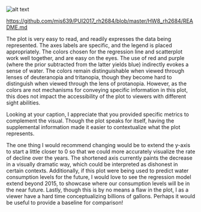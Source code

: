 ![alt text](https://raw.githubusercontent.com/mjs639/PUI2017_mjs639/master/CUSP%20Screenshots/plot_rh2684.JPG)

https://github.com/mjs639/PUI2017_rh2684/blob/master/HW8_rh2684/README.md

The plot is very easy to read, and readily expresses the data being represented. The axes labels are specific, and the legend is placed appropriately. The colors chosen for the regression line and scatterplot work well together, and are easy on the eyes. The use of red and purple (where the prior subtracted from the latter yields blue) indirectly evokes a sense of water. The colors remain distinguishable when viewed through lenses of deuteranopia and tritanopia, though they become hard to distinguish when viewed through the lens of protanopia. However, as the colors are not mechanisms for conveying specific information in this plot, this does not impact the accessibility of the plot to viewers with different sight abilities.

Looking at your caption, I appreciate that you provided specific metrics to complement the visual. Though the plot speaks for itself, having the supplemental information made it easier to contextualize what the plot represents.

The one thing I would recommend changing would be to extend the y-axis to start a little closer to 0 so that we could more accurately visualize the rate of decline over the years. The shortened axis currently paints the decrease in a visually dramatic way, which could be interpreted as dishonest in certain contexts. Additionally, if this plot were being used to predict water consumption levels for the future, I would love to see the regression model extend beyond 2015, to showcase where our consumption levels will be in the near future. Lastly, though this is by no means a flaw in the plot, I as a viewer have a hard time conceptualizing billions of gallons. Perhaps it would be useful to provide a baseline for comparison!  
